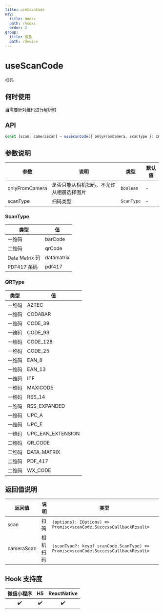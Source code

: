 ```yaml
---
title: useScanCode
nav:
  title: Hooks
  path: /hooks
  order: 2
group:
  title: 设备
  path: /device
---
```


# useScanCode

扫码

## 何时使用

当需要针对维码进行解析时

## API

```jsx | pure
const [scan, cameraScan] = useScanCode({ onlyFromCamera, scanType }: IOptions = {});
```

## 参数说明

| 参数           | 说明                                     | 类型       | 默认值 |
| -------------- | ---------------------------------------- | ---------- | ------ |
| onlyFromCamera | 是否只能从相机扫码，不允许从相册选择图片 | `boolean`  | -      |
| scanType       | 扫码类型                                 | `ScanType` | -      |

### ScanType

| 类型           | 值         |
| -------------- | ---------- |
| 一维码         | barCode    |
| 二维码         | qrCode     |
| Data Matrix 码 | datamatrix |
| PDF417 条码    | pdf417     |

### QRType

| 类型   | 值                |
| ------ | ----------------- |
| 一维码 | AZTEC             |
| 一维码 | CODABAR           |
| 一维码 | CODE_39           |
| 一维码 | CODE_93           |
| 一维码 | CODE_128          |
| 一维码 | CODE_25           |
| 一维码 | EAN_8             |
| 一维码 | EAN_13            |
| 一维码 | ITF               |
| 一维码 | MAXICODE          |
| 一维码 | RSS_14            |
| 一维码 | RSS_EXPANDED      |
| 一维码 | UPC_A             |
| 一维码 | UPC_E             |
| 一维码 | UPC_EAN_EXTENSION |
| 二维码 | QR_CODE           |
| 二维码 | DATA_MATRIX       |
| 二维码 | PDF_417           |
| 二维码 | WX_CODE           |

## 返回值说明

| 返回值     | 说明     | 类型                                                                              |
| ---------- | -------- | --------------------------------------------------------------------------------- |
| scan       | 扫码     | `(options?: IOptions) => Promise<scanCode.SuccessCallbackResult>`                 |
| cameraScan | 相机扫码 | `(scanType?: keyof scanCode.ScanType) => Promise<scanCode.SuccessCallbackResult>` |

## Hook 支持度

| 微信小程序 | H5  | ReactNative |
| :--------: | :-: | :---------: |
|     ✔️     | ✔️  |     ✔️      |
